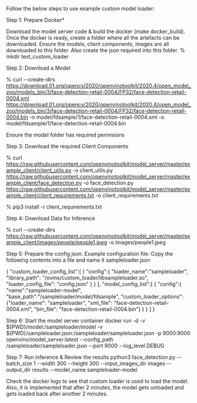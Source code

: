 Follow the below steps to use example custom model loader:

Step 1: Prepare Docker*

Download the model server code & build the docker (make docker_build).
Once the docker is ready, create a folder where all the artefacts can be downloaded. Ensure the models, client components, images are all downloaded to this folder. Also create the json required into this folder.
% mkdir test_custom_loader


Step 2: Download a Model

% curl --create-dirs https://download.01.org/opencv/2020/openvinotoolkit/2020.4/open_model_zoo/models_bin/3/face-detection-retail-0004/FP32/face-detection-retail-0004.xml https://download.01.org/opencv/2020/openvinotoolkit/2020.4/open_model_zoo/models_bin/3/face-detection-retail-0004/FP32/face-detection-retail-0004.bin -o model/fdsample/1/face-detection-retail-0004.xml -o model/fdsample/1/face-detection-retail-0004.bin

Ensure the model folder has required permisions


Step 3: Download the required Client Components

% curl https://raw.githubusercontent.com/openvinotoolkit/model_server/master/example_client/client_utils.py -o client_utils.py https://raw.githubusercontent.com/openvinotoolkit/model_server/master/example_client/face_detection.py -o face_detection.py  https://raw.githubusercontent.com/openvinotoolkit/model_server/master/example_client/client_requirements.txt -o client_requirements.txt

% pip3 install -r client_requirements.txt


Step 4: Download Data for Inference

% curl --create-dirs https://raw.githubusercontent.com/openvinotoolkit/model_server/master/example_client/images/people/people1.jpeg -o images/people1.jpeg


Step 5: Prepare the config json.
Example configuration file: Copy the following contents into a file and name it sampleloader.json

{
        "custom_loader_config_list":[
        {
                "config":{
                "loader_name":"sampleloader",
                "library_path": "/ovms/custom_loader/libsampleloader.so",
                "loader_config_file": "config.json"
                }
        }
        ],
        "model_config_list":[
        {
                "config":{
                "name":"sampleloader-model",
                "base_path":"/sampleloader/model/fdsample",
                "custom_loader_options": {"loader_name":  "sampleloader", "xml_file":  "face-detection-retail-0004.xml", "bin_file": "face-detection-retail-0004.bin"}
                }
        }
        ]
}

Step 6: Start the model server container
docker run -d -v ${PWD}/model:/sampleloader/model -v ${PWD}/sampleloader.json:/sampleloader/sampleloader.json -p 9000:9000 openvino/model_server:latest --config_path /sampleloader/sampleloader.json --port 9000  --log_level DEBUG


Step 7: Run inference & Review the results
python3 face_detection.py --batch_size 1 --width 300 --height 300 --input_images_dir images --output_dir results --model_name sampleloader-model

Check the docker logs to see that custom loader is used to load the model. Also, it is implemented that after 2 minutes, the model gets unloaded and gets loaded back after another 2 minutes.

